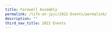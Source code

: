 ```yaml
---
title: Farewell Assembly
permalink: /life-at-jpjc/2022-Events/permalink/
description: ""
third_nav_title: 2022 Events
---
```


